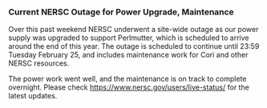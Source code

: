 ### Current NERSC Outage for Power Upgrade, Maintenance 

Over this past weekend NERSC underwent a site-wide outage as our power supply 
was upgraded to support Perlmutter, which is scheduled to arrive around the 
end of this year. The outage is scheduled to continue until 23:59 Tuesday 
February 25, and includes maintenance work for Cori and other NERSC resources. 

The power work went well, and the maintenance is on track to complete 
overnight. Please check <https://www.nersc.gov/users/live-status/>
for the latest updates.

